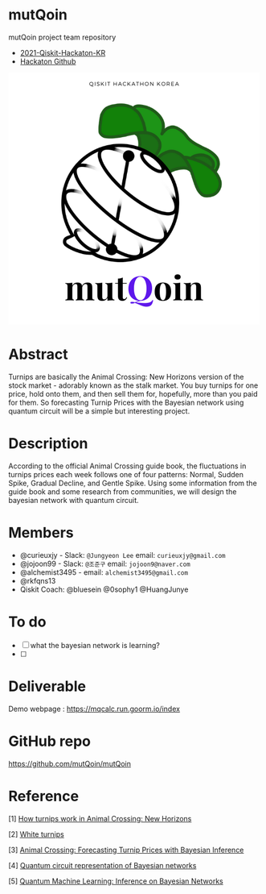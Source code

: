 # mutQoin

mutQoin project team repository

- [2021-Qiskit-Hackaton-KR](https://www.hackerearth.com/challenges/hackathon/qiskit-hackathon-korea/)
- [Hackaton Github](https://github.com/qiskit-community/qiskit-hackathon-korea-21)

![img](./mutQoin.png)


# Abstract
<!-- Describe your idea in 3 or 4 sentences -->
Turnips are basically the Animal Crossing: New Horizons version of the stock market - adorably known as the stalk market. 
You buy turnips for one price, hold onto them, and then sell them for, hopefully, more than you paid for them.
So forecasting Turnip Prices with the Bayesian network using quantum circuit will be a simple but interesting project.


# Description 

According to the official Animal Crossing guide book, the fluctuations in turnips prices each week follows one of four patterns: Normal, Sudden Spike, Gradual Decline, and Gentle Spike.
Using some information from the guide book and some research from communities, we will design the bayesian network with quantum circuit.


# Members
<!-- up to 5 members in the team. You don't need them when you submit the idea, but they need to be there when the hackathon starts. -->

 - @curieuxjy - Slack: `@Jungyeon Lee` email: `curieuxjy@gmail.com`
 - @jojoon99 - Slack: `@조준구` email: `jojoon9@naver.com`
 - @alchemist3495 - email: `alchemist3495@gmail.com`
 - @rkfqns13 
 - Qiskit Coach: @bluesein @0sophy1 @HuangJunye 
 
# To do
 - [ ] what the bayesian network is learning?
 - [ ] 

# Deliverable
<!-- A paper, a mobile app, a Terra module, etc -->
Demo webpage : https://mqcalc.run.goorm.io/index


# GitHub repo
https://github.com/mutQoin/mutQoin

# Reference 
[1] [How turnips work in Animal Crossing: New Horizons](https://www.gamesradar.com/animal-crossing-new-horizons-turnips/#:~:text=Turnips%20are%20basically%20the%20Animal,than%20you%20paid%20for%20them.&text=Each%20day%2C%20the%20Nook%20nephews,you%20at%20a%20different%20price.)

[2] [White turnips](https://animalcrossing.fandom.com/wiki/White_turnip)

[3] [Animal Crossing: Forecasting Turnip Prices with Bayesian Inference](https://mgold.io/2020/05/20/forecasting-turnip-prices.html)

[4] [Quantum circuit representation of Bayesian networks](https://arxiv.org/abs/2004.14803)

[5] [Quantum Machine Learning: Inference on Bayesian Networks](https://medium.com/analytics-vidhya/quantum-machine-learning-inference-on-bayesian-networks-351f242816e8)

